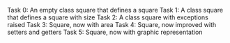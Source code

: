 Task 0: An empty class square that defines a square
Task 1: A class square that defines a square with size
Task 2: A class square with exceptions raised
Task 3: Square, now with area
Task 4: Square, now improved with setters and getters
Task 5: Square, now with graphic representation
